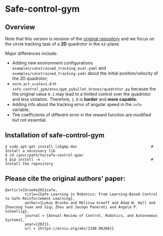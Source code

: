# Safe-control-gym

## Overview
Note that this version is revision of the [original repository](https://github.com/utiasDSL/safe-control-gym) and we focus on the circle tracking task of a **2D** quadrotor in the $xz$-plane.

Major differences include:
- Adding new environment configurations `examples/constrained_tracking_eval.yaml` and `examples/constrained_tracking.yaml` about the initial position/velocity of the 2D quadrotor;
- `norm_act_scale=1.0` in `safe_control_gym/envs/gym_pybullet_drones/quadrotor.py` because the the original value `0.1` may lead to a limited control over the quadrotor and less violation. Therefore, `1.0` is **harder** and **more capable**;
- Adding info about the tracking error of angular speed in the `info` variable;
- The coefficients of different error in the reward function are modified but not essential.

## Installation of safe-control-gym
```
$ sudo apt-get install libgmp-dev                                  # Install a necessary lib
$ cd /your/path/to/safe-control-gym/
$ pip install -e .                                                 # Install the repository
```


## Please cite the original authors' paper:
```
@article{brunke2021safe,
         title={Safe Learning in Robotics: From Learning-Based Control to Safe Reinforcement Learning}, 
         author={Lukas Brunke and Melissa Greeff and Adam W. Hall and Zhaocong Yuan and Siqi Zhou and Jacopo Panerati and Angela P. Schoellig},
         journal = {Annual Review of Control, Robotics, and Autonomous Systems},
         year={2021},
         url = {https://arxiv.org/abs/2108.06266}}
```